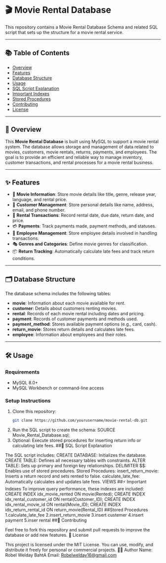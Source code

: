 # 🎬 Movie Rental Database

This repository contains a Movie Rental Database Schema and related SQL script that sets up the structure for a movie rental service.

---

## 📚 Table of Contents

- [Overview](#overview)
- [Features](#features)
- [Database Structure](#database-structure)
- [Usage](#usage)
- [SQL Script Explanation](#sql-script-explanation)
- [Important Indexes](#important-indexes)
- [Stored Procedures](#stored-procedures)
- [Contributing](#contributing)
- [License](#license)

---

## 📖 Overview

This **Movie Rental Database** is built using MySQL to support a movie rental system. The database allows storage and management of data related to movies, customers, movie rentals, returns, payments, and employees. The goal is to provide an efficient and reliable way to manage inventory, customer transactions, and rental processes for a movie rental business.

---

## ✨ Features

- 🎥 **Movie Information**: Store movie details like title, genre, release year, language, and rental price.
- 👤 **Customer Management**: Store personal details like name, address, email, and phone number.
- 📅 **Rental Transactions**: Record rental date, due date, return date, and price.
- 💳 **Payments**: Track payments made, payment methods, and statuses.
- 👔 **Employee Management**: Store employee details involved in handling transactions.
- 🎭 **Genres and Categories**: Define movie genres for classification.
- 📦 **Return Tracking**: Automatically calculate late fees and track return conditions.

---

## 🗂️ Database Structure

The database schema includes the following tables:

- **movie**: Information about each movie available for rent.
- **customer**: Details about customers renting movies.
- **rental**: Records of each movie rental including dates and pricing.
- **payment**: Records of customer payments and methods used.
- **payment_method**: Stores available payment options (e.g., card, cash).
- **return_movie**: Stores return details and calculates late fees.
- **employee**: Information about employees and their roles.

---

## 🛠️ Usage

### Requirements

- MySQL 8.0+
- MySQL Workbench or command-line access

### Setup Instructions

1. Clone this repository:
   ```bash
   git clone https://github.com/yourusername/movie-rental-db.git
2. Run the SQL script to create the schema:
     SOURCE Movie_Rental_Database.sql;
3. Optional: Execute stored procedures for inserting return info or calculating late fees.
##📄 SQL Script Explanation

The SQL script includes:
    CREATE DATABASE: Initializes the database.
    CREATE TABLE: Defines all necessary tables with constraints.
    ALTER TABLE: Sets up primary and foreign key relationships.
    DELIMITER $$: Enables use of stored procedures.
    Stored Procedures:
        insert_return_movie: Inserts a return record and sets rented to false.
        calculate_late_fee: Automatically calculates and updates late fees.
    VIEWS 
##⚡ Important Indexes
   To improve query performance, these indexes are included:
       CREATE INDEX idx_movie_rented ON movie(Rented);
       CREATE INDEX idx_rental_customer_id ON rental(Customer_ID);
       CREATE INDEX idx_rental_movie_id ON rental(Movie_ID);
       CREATE INDEX idx_return_rental_id ON return_movie(Rental_ID)
##Stored Procedures
1.calculate_late_fee
2.insert_return_movie
3.insert custemer 
4.insert payment 
5.inser rental
##🤝 Contributing

   Feel free to fork this repository and submit pull requests to improve the database or add new features.
  📝 License

This project is licensed under the MIT License. You can use, modify, and distribute it freely for personal or commercial projects.
👨‍💻 Author
    Name: Robel Welday BahtA
    Email: Robelwelday16@gmail.com
